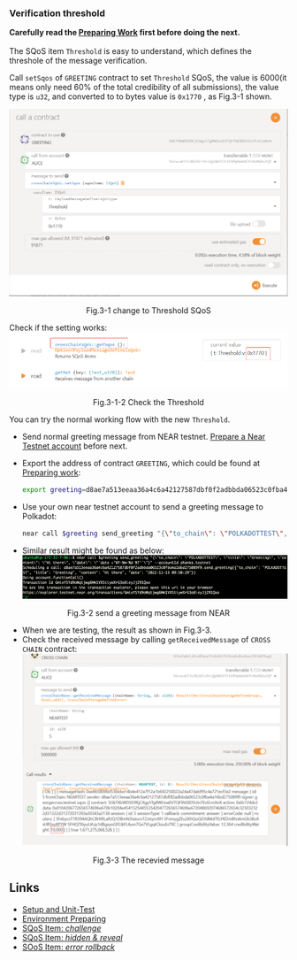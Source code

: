 ### Verification threshold

**Carefully read the [Preparing Work](./README.md) first before doing the next.**  
<br>
The SQoS item `Threshold` is easy to understand, which defines the threshole of the message verification.  

Call `setSqos` of `GREETING` contract to set `Threshold` SQoS, the value is 6000(it means only need 60% of the total credibility of all submissions), the value type is `u32`,  and converted to to bytes value is `0x1770` , as Fig.3-1 shown. 

![img](../assets/3-1-1.png)
<p align="center">Fig.3-1 change to Threshold SQoS</p>

Check if the setting works:  
![img](../assets/3-1-2.png)
<p align="center">Fig.3-1-2 Check the Threshold</p>

You can try the normal working flow with the new `Threshold`.   
* Send normal greeting message from NEAR testnet. [Prepare a Near Testnet account](https://docs.near.org/concepts/basics/accounts/creating-accounts) before next.

* Export the address of contract `GREETING`, which could be found at [Preparing work](./README.md#polkadot-testnet-contract-address):  
    ```sh
    export greeting=d8ae7a513eeaa36a4c6a42127587dbf0f2adbbda06523c0fba4a16bd275089f9
    ```
* Use your own near testnet account to send a greeting message to Polkadot:  
    ```sh
    near call $greeting send_greeting "{\"to_chain\": \"POLKADOTTEST\", \"title\": \"Greeting\", \"content\": \"Hi there\", \"date\": \"`date +'%Y-%m-%d %T'`\"}" --accountId YOU_NEAR_TEST_ACCOUNT
    ```

* Similar result might be found as below:  
![img](../assets/3-2.png)
<p align="center">Fig.3-2 send a greeting message from NEAR</p>

* When we are testing, the result as shown in Fig.3-3.  
* Check the received message by calling `getReceivedMessage` of `CROSS CHAIN` contract:  
![img](../assets/3-3-2.png)
<p align="center">Fig.3-3 The recevied message</p>

## Links
* [Setup and Unit-Test](./README.md#setup)
* [Environment Preparing](./README.md#test-environment)
* [SQoS Item: *challenge*](./item-challenge.md)
* [SQoS Item: *hidden & reveal*](./item-hidden-reveal.md)
* [SOoS Item: *error rollback*](./item-error-rollback.md)

